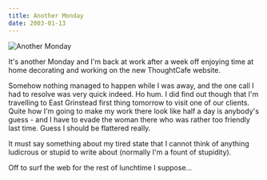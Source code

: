 ```yaml
---
title: Another Monday
date: 2003-01-13
---
```


![Another Monday](https://source.unsplash.com/y7GlIdTUOvo/1600x900)

It's another Monday and I'm back at work after a week off enjoying time at home decorating and working on the new ThoughtCafe website.

Somehow nothing managed to happen while I was away, and the one call I had to resolve was very quick indeed. Ho hum. I did find out though that I'm travelling to East Grinstead first thing tomorrow to visit one of our clients. Quite how I'm going to make my work there look like half a day is anybody's guess - and I have to evade the woman there who was rather too friendly last time. Guess I should be flattered really.

It must say something about my tired state that I cannot think of anything ludicrous or stupid to write about (normally I'm a fount of stupidity).

Off to surf the web for the rest of lunchtime I suppose...
